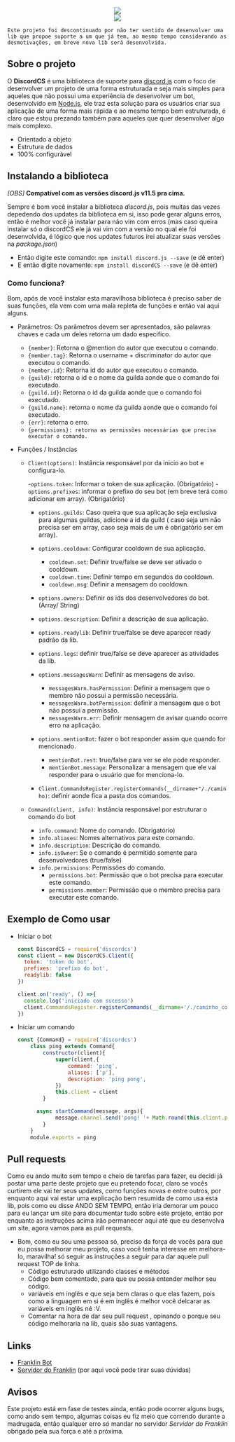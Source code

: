 

<div style="text-align: center; margin: 0 auto;">
  <center><img src="https://imgur.com/Fl8oQGB.png" width="auto" /></center></div>
<div><center><a href="https://nodei.co/npm/discordcs/"><img src="https://nodei.co/npm-dl/discordcs.png"></a></div>


```
Este projeto foi descontinuado por não ter sentido de desenvolver uma lib que propoe suporte a um que já tem, ao mesmo tempo considerando as desmotivações, em breve nova lib será desenvolvida.
```


## Sobre o projeto
O **DiscordCS** é uma biblioteca de suporte para [discord.js](https://discord.js.org/#/docs/main/stable/class/Guild) com o foco de desenvolver um projeto de uma forma estruturada e seja mais simples para aqueles que não possui uma experiência de desenvolver um bot, desenvolvido em   [Node.js](https://nodejs.org), ele traz esta solução para os usuários criar sua aplicação de uma forma mais rápida e ao mesmo tempo bem estruturada, é claro que estou prezando também para aqueles que quer desenvolver algo mais complexo.

- Orientado a objeto
- Estrutura de dados
- 100% configurável

## Instalando a biblioteca
*[OBS]* **Compatível com as versões discord.js v11.5 pra cima.**  

Sempre é bom você instalar a biblioteca *discord.js*, pois muitas das vezes depedendo dos updates da biblioteca em si, isso pode gerar alguns erros, então é melhor você já instalar para não vim com erros (mas caso queira instalar só o discordCS ele já vai vim com a versão no qual ele foi desenvolvida, é lógico que nos updates futuros irei atualizar suas versões na *package.json*)
- Então digite este comando: `npm install discord.js --save` (e dê enter)
- E então digite novamente: `npm install discordCS --save` (e dê enter)

### Como funciona? 
Bom, após de você instalar esta maravilhosa biblioteca é preciso saber de suas funções, ela vem com uma mala repleta de funções e então vai aqui alguns.
  - Parâmetros: Os parâmetros devem ser apresentados, são palavras chaves e cada um deles retorna um dado especifico.
    - `{member}`: Retorna o @mention do autor que executou o comando.
    - `{member.tag}`: Retorna o username + discriminator do autor que executou o comando.
    - `{member.id}`: Retorna id do autor que executou o comando.
    - `{guild}`: retorna o id e o nome da guilda aonde que o comando foi executado.
    - `{guild.id}`: Retorna o id da guilda aonde que o comando foi executado.
    - `{guild.name}`: retorna o nome da guilda aonde que o comando foi executado.
    - `{err}`: retorna o erro.
    - `{permissions}: retorna as permissões necessárias que precisa executar o comando.`

  - Funções / Instâncias
    - `Client(options)`: Instância responsável por da inicio ao bot e configura-lo.

      -`options.token`: Informar o token de sua aplicação. (Obrigatório)
      -`options.prefixes`: informar o prefixo do seu bot (em breve terá como adicionar em array). (Obrigatório)
      - `options.guilds`: Caso queira que sua aplicação seja exclusiva para algumas guildas, adicione a id da guild ( caso seja um não precisa ser em array, caso seja mais de um é obrigatório ser em array).
      - `options.cooldown`: Configurar cooldown de sua aplicação.
          - `cooldown.set`: Definir true/false se deve ser ativado o cooldown.
          - `cooldown.time`: Definir tempo em segundos do cooldown.
          - `cooldown.msg`: Definir a mensagem do cooldown.
      - `options.owners`: Definir os ids dos desenvolvedores do bot. (Array/ String)
      - `options.description`: Definir a descrição de sua aplicação.
      - `options.readylib`: Definir true/false se deve aparecer ready padrão da lib.
      - `options.logs`: definir true/false se deve aparecer as atividades da lib.
      - `options.messagesWarn`: Definir as mensagens de aviso.
          - `messagesWarn.hasPermission`: Definir a mensagem que o membro não possui a permissão necessária.
          - `messagesWarn.botPermission`: definir a mensagem que o bot não possui a permissão.
          - `messagesWarn.err`: Definir mensagem de avisar quando ocorre erro na aplicação.
      - `options.mentionBot`: fazer o bot responder assim que quando for mencionado.
          - `mentionBot.rest`: true/false para ver se ele pode responder.
          - `mentionBot.message`: Personalizar a mensagem que ele vai responder para o usuário que for menciona-lo.

      - `Client.CommandsRegister.registerCommands(__dirname+"/./caminho)`: definir aonde fica a pasta dos comandos.

    - `Command(client, info)`: Instância responsável por estruturar o comando do bot

        - `info.command`: Nome do comando. (Obrigatório)
        - `info.aliases`: Nomes alternativos para este comando.
        - `info.description`: Descrição do comando.
        - `info.isOwner`: Se o comando é permitido somente para desenvolvedores (true/false)
        - `info.permissions`: Permissões do comando.
          - `permissions.bot`: Permissão que o bot precisa para executar este comando.
          - `permissions.member`: Permissão que o membro precisa para executar este comando.


## Exemplo de Como usar
  - Iniciar o bot
      ```js
      const DiscordCS = require('discordcs')
      const client = new DiscordCS.Client({
        token: 'token do bot',
        prefixes: 'prefixo do bot',
        readylib: false
      })

      client.on('ready', () =>{
        console.log('iniciado com sucesso')
        client.CommandsRegister.registerCommands(__dirname+'/./caminho_command')
      })
      ```
  - Iniciar um comando
    ```js
    const {Command} = require('discordcs')
        class ping extends Command{
            constructor(client){
                super(client,{
                    command: 'ping',
                    aliases: ['p'],
                    description: 'ping pong',
                })
                this.client = client
            }

          async startCommand(message, args){
                message.channel.send('pong! '+ Math.round(this.client.ping))
            }
        }
        module.exports = ping
    ```
## Pull requests
  Como eu ando muito sem tempo e cheio de tarefas para fazer, eu decidi já postar uma parte deste projeto que eu pretendo focar, claro se vocês curtirem ele vai ter seus updates, como funções novas e entre outros, por enquanto aqui vai estar uma explicação bem resumida de como usa esta lib, pois como eu disse ANDO SEM TEMPO, então iria demorar um pouco para eu lançar um site para documentar tudo sobre este projeto, então por enquanto as instruções acima irão permanecer aqui até que eu desenvolva um site, agora vamos para as pull requests.

  - Bom, como eu sou uma pessoa só, preciso da força de vocês para que eu possa melhorar meu projeto, caso você tenha interesse em melhora-lo, maravilha! só seguir as instruções a seguir para dar aquele pull request TOP de linha.
    * Código estruturado utilizando classes e métodos
    * Código bem comentado, para que eu possa entender melhor seu código.
    * variáveis em inglês e que seja bem claras o que elas fazem, pois como a linguagem em si é em inglês é melhor você delcarar as variáveis em inglês né :V.
    * Comentar na hora de dar seu pull request , opinando o porque seu código melhoraria na lib, quais são suas vantagens.
## Links
* [Franklin Bot](https://discordapp.com/oauth2/authorize?client_id=500473582980300801&scope=bot&permissions=8)
* [Servidor do Franklin](https://discord.gg/vwN3dJv) (por aqui você pode tirar suas dúvidas)

## Avisos
  Este projeto está em fase de testes ainda, então pode ocorrer alguns bugs, como ando sem tempo, algumas coisas eu fiz meio que correndo durante a madrugada, então qualquer erro só mandar no servidor *Servidor do Franklin* obrigado pela sua força e até a próxima.

